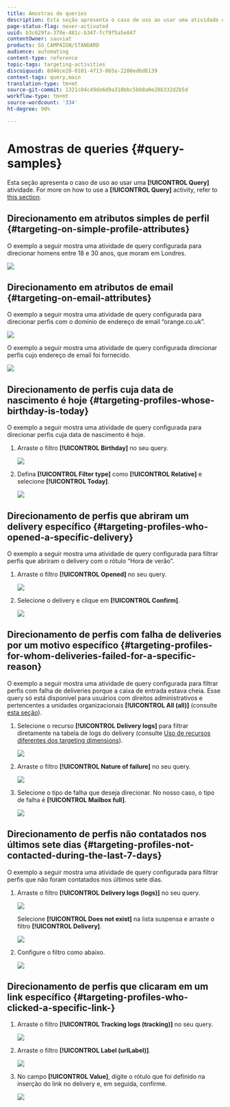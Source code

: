 ```yaml
---
title: Amostras de queries
description: Esta seção apresenta o caso de uso ao usar uma atividade de Query.
page-status-flag: never-activated
uuid: b3c629fa-370e-481c-b347-fcf9f5a5e847
contentOwner: sauviat
products: SG_CAMPAIGN/STANDARD
audience: automating
content-type: reference
topic-tags: targeting-activities
discoiquuid: 8d46ce28-0101-4f13-865a-2208ed6d6139
context-tags: query,main
translation-type: tm+mt
source-git-commit: 1321c84c49de6d9a318bbc5bb8a0e28b332d2b5d
workflow-type: tm+mt
source-wordcount: '334'
ht-degree: 90%

---
```



# Amostras de queries {#query-samples}

Esta seção apresenta o caso de uso ao usar uma **[!UICONTROL Query]** atividade. For more on how to use a **[!UICONTROL Query]** activity, refer to [this section](../../automating/using/query.md).

## Direcionamento em atributos simples de perfil {#targeting-on-simple-profile-attributes}

O exemplo a seguir mostra uma atividade de query configurada para direcionar homens entre 18 e 30 anos, que moram em Londres.

![](assets/query_sample_1.png)

## Direcionamento em atributos de email {#targeting-on-email-attributes}

O exemplo a seguir mostra uma atividade de query configurada para direcionar perfis com o domínio de endereço de email “orange.co.uk”.

![](assets/query_sample_emaildomain.png)

O exemplo a seguir mostra uma atividade de query configurada direcionar perfis cujo endereço de email foi fornecido.

![](assets/query_sample_emailnotempty.png)

## Direcionamento de perfis cuja data de nascimento é hoje {#targeting-profiles-whose-birthday-is-today}

O exemplo a seguir mostra uma atividade de query configurada para direcionar perfis cuja data de nascimento é hoje.

1. Arraste o filtro **[!UICONTROL Birthday]** no seu query.

   ![](assets/query_sample_birthday.png)

1. Defina **[!UICONTROL Filter type]** como **[!UICONTROL Relative]** e selecione **[!UICONTROL Today]**.

   ![](assets/query_sample_birthday2.png)

## Direcionamento de perfis que abriram um delivery específico {#targeting-profiles-who-opened-a-specific-delivery}

O exemplo a seguir mostra uma atividade de query configurada para filtrar perfis que abriram o delivery com o rótulo “Hora de verão”.

1. Arraste o filtro **[!UICONTROL Opened]** no seu query.

   ![](assets/query_sample_opened.png)

1. Selecione o delivery e clique em **[!UICONTROL Confirm]**.

   ![](assets/query_sample_opened2.png)

## Direcionamento de perfis com falha de deliveries por um motivo específico {#targeting-profiles-for-whom-deliveries-failed-for-a-specific-reason}

O exemplo a seguir mostra uma atividade de query configurada para filtrar perfis com falha de deliveries porque a caixa de entrada estava cheia. Esse query só está disponível para usuários com direitos administrativos e pertencentes a unidades organizacionais **[!UICONTROL All (all)]** (consulte [esta seção](../../administration/using/organizational-units.md)).

1. Selecione o recurso **[!UICONTROL Delivery logs]** para filtrar diretamente na tabela de logs do delivery (consulte [Uso de recursos diferentes dos targeting dimensions](../../automating/using/using-resources-different-from-targeting-dimensions.md)).

   ![](assets/query_sample_failure1.png)

1. Arraste o filtro **[!UICONTROL Nature of failure]** no seu query.

   ![](assets/query_sample_failure2.png)

1. Selecione o tipo de falha que deseja direcionar. No nosso caso, o tipo de falha é **[!UICONTROL Mailbox full]**.

   ![](assets/query_sample_failure3.png)

## Direcionamento de perfis não contatados nos últimos sete dias {#targeting-profiles-not-contacted-during-the-last-7-days}

O exemplo a seguir mostra uma atividade de query configurada para filtrar perfis que não foram contatados nos últimos sete dias.

1. Arraste o filtro **[!UICONTROL Delivery logs (logs)]** no seu query.

   ![](assets/query_sample_7days.png)

   Selecione **[!UICONTROL Does not exist]** na lista suspensa e arraste o filtro **[!UICONTROL Delivery]**.

   ![](assets/query_sample_7days1.png)

1. Configure o filtro como abaixo.

   ![](assets/query_sample_7days2.png)

## Direcionamento de perfis que clicaram em um link específico {#targeting-profiles-who-clicked-a-specific-link-}

1. Arraste o filtro **[!UICONTROL Tracking logs (tracking)]** no seu query.

   ![](assets/query_sample_trackinglogs.png)

1. Arraste o filtro **[!UICONTROL Label (urlLabel)]**.

   ![](assets/query_sample_trackinglogs2.png)

1. No campo **[!UICONTROL Value]**, digite o rótulo que foi definido na inserção do link no delivery e, em seguida, confirme.

   ![](assets/query_sample_trackinglogs3.png)
